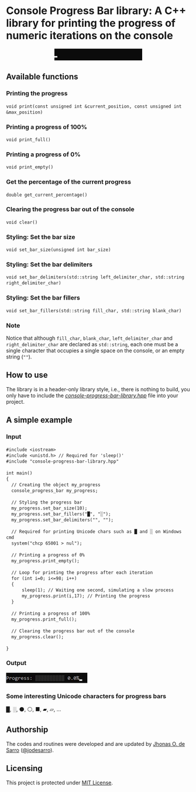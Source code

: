# Console Progress Bar library: A C++ library for printing the progress of numeric iterations on the console

<p align="center" width="100%">
    <img src="https://github.com/jodesarro/console-progress-bar-library/blob/main/illustration.gif">
</p>

## Available functions

### Printing the progress
```
void print(const unsigned int &current_position, const unsigned int &max_position)
```

### Printing a progress of 100%
```
void print_full()
```

### Printing a progress of 0%
```
void print_empty()
```

### Get the percentage of the current progress
```
double get_current_percentage()
```

### Clearing the progress bar out of the console
```
void clear()
```

### Styling: Set the bar size
```
void set_bar_size(unsigned int bar_size)
```

### Styling: Set the bar delimiters
```
void set_bar_delimiters(std::string left_delimiter_char, std::string right_delimiter_char)
```

### Styling: Set the bar fillers
```
void set_bar_fillers(std::string fill_char, std::string blank_char)
```

### Note

Notice that although `fill_char`, `blank_char`, `left_delimiter_char` and `right_delimiter_char` are declared as `std::string`, each one must be a single character that occupies a single space on the console, or an empty string (`""`).

## How to use

The library is in a header-only library style, i.e., there is nothing to build, you only have to include the <a href="console-progress-bar-library.hpp">*console-progress-bar-library.hpp*</a> file into your project.

## A simple example

### Input

```
#include <iostream>
#include <unistd.h> // Required for 'sleep()'
#include "console-progress-bar-library.hpp"

int main()
{
  // Creating the object my_progress
  console_progress_bar my_progress;

  // Styling the progress bar
  my_progress.set_bar_size(10);
  my_progress.set_bar_fillers("█", "░");
  my_progress.set_bar_delimiters("", "");

  // Required for printing Unicode chars such as █ and ░ on Windows cmd
  system("chcp 65001 > nul");

  // Printing a progress of 0%
  my_progress.print_empty();

  // Loop for printing the progress after each iteration
  for (int i=0; i<=98; i++)
  {
      sleep(1); // Waiting one second, simulating a slow process
      my_progress.print(i,17); // Printing the progress
  }

  // Printing a progress of 100%
  my_progress.print_full();

  // Clearing the progress bar out of the console
  my_progress.clear();

}
```

### Output

![Illustration](https://github.com/jodesarro/console-progress-bar-library/blob/main/example.gif)

### Some interesting Unicode characters for progress bars
█, ░, ⚫, ⚪, ■, ▰, ▱, ...

## Authorship

The codes and routines were developed and are updated by <a href="https://www.researchgate.net/profile/Jhonas-de-Sarro">Jhonas O. de Sarro</a> ([@jodesarro]( https://github.com/jodesarro )).

## Licensing

This project is protected under <a href="LICENSE">MIT License</a>.